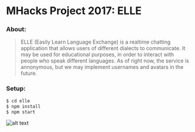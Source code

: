 # MHacks Project 2017: ELLE

### About:

> ELLE (Easily Learn Language Exchange) is a realtime chatting application that 
> allows users of different dialects to communicate. It may be used for educational 
> purposes, in order to interact with people who speak different languages. 
> As of right now, the service is annonymous, but we may implement usernames and avatars 
> in the future.

### Setup:

```sh
$ cd elle
$ npm install
$ npm start
```
![alt text](https://github.com/oryzajustin/elle/blob/master/gif/elle.gif)

